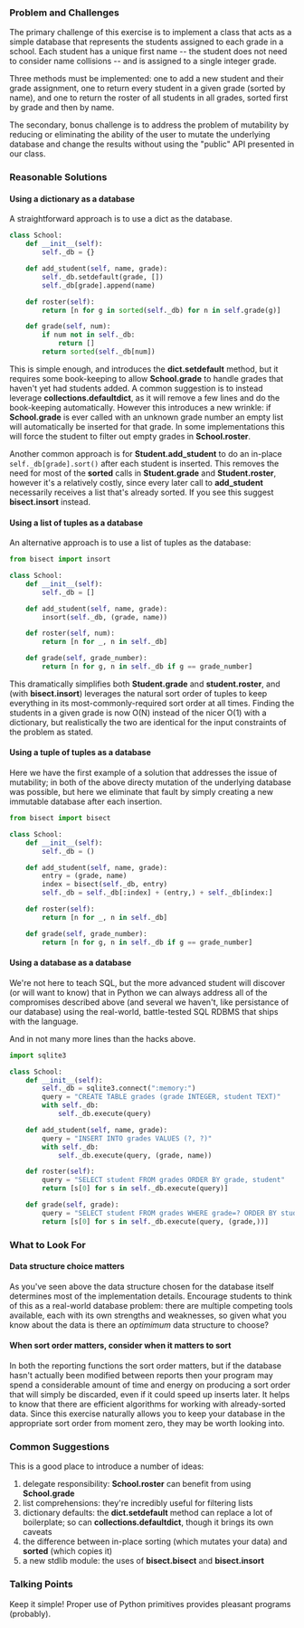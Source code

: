 ### Problem and Challenges

The primary challenge of this exercise is to implement a class that acts as a 
simple database that represents the students assigned to each grade in a 
school. Each student has a unique first name -- the student does not need to 
consider name collisions -- and is assigned to a single integer grade.

Three methods must be implemented: one to add a new student and their grade
assignment, one to return every student in a given grade (sorted by name), and
one to return the roster of all students in all grades, sorted first by grade
and then by name.

The secondary, bonus challenge is to address the problem of mutability by 
reducing or eliminating the ability of the user to mutate the underlying
database and change the results without using the "public" API presented in
our class.

### Reasonable Solutions

#### Using a dictionary as a database

A straightforward approach is to use a dict as the database.

```python
class School:
    def __init__(self):
        self._db = {}

    def add_student(self, name, grade):
        self._db.setdefault(grade, [])
        self._db[grade].append(name)

    def roster(self):
        return [n for g in sorted(self._db) for n in self.grade(g)]

    def grade(self, num):
        if num not in self._db:
            return []
        return sorted(self._db[num])
```

This is simple enough, and introduces the **dict.setdefault** method, but it
requires some book-keeping to allow **School.grade** to handle grades that 
haven't yet had students added. A common suggestion is to instead leverage 
**collections.defaultdict**, as it will remove a few lines and do the 
book-keeping automatically. However this introduces a new wrinkle: if 
**School.grade** is ever called with an unknown grade number an empty list 
will automatically be inserted for that grade. In some implementations this
will force the student to filter out empty grades in **School.roster**.

Another common approach is for **Student.add_student** to do an in-place 
`self._db[grade].sort()` after each student is inserted. This removes
the need for most of the **sorted** calls in **Student.grade** and 
**Student.roster**, however it's a relatively costly, since every later call
to **add_student** necessarily receives a list that's already sorted. If you 
see this suggest **bisect.insort** instead.

#### Using a list of tuples as a database

An alternative approach is to use a list of tuples as the database:

```python
from bisect import insort

class School:
    def __init__(self):
        self._db = []

    def add_student(self, name, grade):
        insort(self._db, (grade, name))

    def roster(self, num):
        return [n for _, n in self._db]

    def grade(self, grade_number):
        return [n for g, n in self._db if g == grade_number]
```

This dramatically simplifies both **Student.grade** and **student.roster**, 
and (with **bisect.insort**) leverages the natural sort order of tuples to
keep everything in its most-commonly-required sort order at all times. Finding
the students in a given grade is now O(N) instead of the nicer O(1) with a 
dictionary, but realistically the two are identical for the input constraints
of the problem as stated.

#### Using a tuple of tuples as a database

Here we have the first example of a solution that addresses the issue of 
mutability; in both of the above directy mutation of the underlying database
was possible, but here we eliminate that fault by simply creating a new
immutable database after each insertion.

```python
from bisect import bisect

class School:
    def __init__(self):
        self._db = ()

    def add_student(self, name, grade):
        entry = (grade, name)
        index = bisect(self._db, entry)
        self._db = self._db[:index] + (entry,) + self._db[index:]

    def roster(self):
        return [n for _, n in self._db]

    def grade(self, grade_number):
        return [n for g, n in self._db if g == grade_number]
```

#### Using a database as a database

We're not here to teach SQL, but the more advanced student will discover (or 
will want to know) that in Python we can always address all of the compromises 
described above (and several we haven't, like persistance of our database) 
using the real-world, battle-tested SQL RDBMS that ships with the language.

And in not many more lines than the hacks above.

```python
import sqlite3

class School:
    def __init__(self):
        self._db = sqlite3.connect(":memory:")
        query = "CREATE TABLE grades (grade INTEGER, student TEXT)"
        with self._db:
            self._db.execute(query)

    def add_student(self, name, grade):
        query = "INSERT INTO grades VALUES (?, ?)"
        with self._db:
            self._db.execute(query, (grade, name))

    def roster(self):
        query = "SELECT student FROM grades ORDER BY grade, student"
        return [s[0] for s in self._db.execute(query)]

    def grade(self, grade):
        query = "SELECT student FROM grades WHERE grade=? ORDER BY student"
        return [s[0] for s in self._db.execute(query, (grade,))]
```

### What to Look For

#### Data structure choice matters

As you've seen above the data structure chosen for the database itself 
determines most of the implementation details. Encourage students to think
of this as a real-world database problem: there are multiple competing tools
available, each with its own strengths and weaknesses, so given what you know
about the data is there an _optimimum_ data structure to choose?

#### When sort order matters, consider when it matters to sort

In both the reporting functions the sort order matters, but if the database
hasn't actually been modified between reports then your program may spend
a considerable amount of time and energy on producing a sort order that will
simply be discarded, even if it could speed up inserts later. It helps to 
know that there are efficient algorithms for working with already-sorted data.
Since this exercise naturally allows you to keep your database in the 
appropriate sort order from moment zero, they may be worth looking into.

### Common Suggestions

This is a good place to introduce a number of ideas:

1. delegate responsibility: **School.roster** can benefit from using 
**School.grade**
2. list comprehensions: they're incredibly useful for filtering lists
3. dictionary defaults: the **dict.setdefault** method can replace a lot
of boilerplate; so can **collections.defaultdict**, though it brings its own
caveats
4. the difference between in-place sorting (which mutates your data) and 
**sorted** (which copies it)
5. a new stdlib module: the uses of **bisect.bisect** and **bisect.insort**

### Talking Points

Keep it simple! Proper use of Python primitives provides pleasant programs 
(probably).


